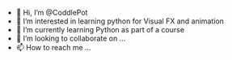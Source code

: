 - 👋 Hi, I’m @CoddlePot
- 👀 I’m interested in learning python for Visual FX and animation
- 🌱 I’m currently learning Python as part of a course
- 💞️ I’m looking to collaborate on ...
- 📫 How to reach me ...

<!---
CoddlePot/CoddlePot is a ✨ special ✨ repository because its `README.md` (this file) appears on your GitHub profile.
You can click the Preview link to take a look at your changes.
--->
